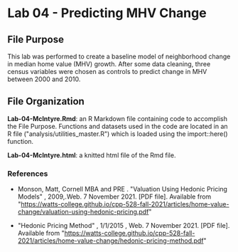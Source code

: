 # Lab 04 - Predicting MHV Change

## File Purpose

This lab was performed to create a baseline model of neighborhood change in median home value (MHV) growth. After some data cleaning, three census variables were chosen as controls to predict change in MHV between 2000 and 2010.

## File Organization

**Lab-04-McIntyre.Rmd**: an R Markdown file containing code to accomplish the File Purpose. Functions and datasets used in the code are located in an R file ("analysis/utilities_master.R") which is loaded using the import::here() function.

**Lab-04-McIntyre.html**: a knitted html file of the Rmd file. 

### References

- Monson, Matt, Cornell MBA and PRE . "Valuation Using Hedonic Pricing Models" , 2009,.Web. 7 November 2021. [PDF file]. Available from "https://watts-college.github.io/cpp-528-fall-2021/articles/home-value-change/valuation-using-hedonic-pricing.pdf"

- "Hedonic Pricing Method" , 1/1/2015  , Web. 7 November 2021. [PDF file]. Available from "https://watts-college.github.io/cpp-528-fall-2021/articles/home-value-change/hedonic-pricing-method.pdf"


